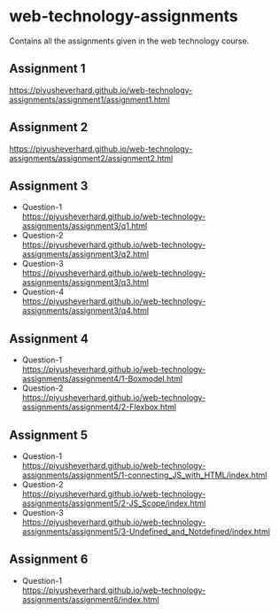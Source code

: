 # web-technology-assignments
Contains all the assignments given in the web technology course.
## Assignment 1
https://piyusheverhard.github.io/web-technology-assignments/assignment1/assignment1.html
## Assignment 2
https://piyusheverhard.github.io/web-technology-assignments/assignment2/assignment2.html
## Assignment 3 
- Question-1  
https://piyusheverhard.github.io/web-technology-assignments/assignment3/q1.html
- Question-2  
https://piyusheverhard.github.io/web-technology-assignments/assignment3/q2.html
- Question-3  
https://piyusheverhard.github.io/web-technology-assignments/assignment3/q3.html
- Question-4  
https://piyusheverhard.github.io/web-technology-assignments/assignment3/q4.html
## Assignment 4
- Question-1  
https://piyusheverhard.github.io/web-technology-assignments/assignment4/1-Boxmodel.html
- Question-2  
https://piyusheverhard.github.io/web-technology-assignments/assignment4/2-Flexbox.html
## Assignment 5 
- Question-1  
https://piyusheverhard.github.io/web-technology-assignments/assignment5/1-connecting_JS_with_HTML/index.html
- Question-2  
https://piyusheverhard.github.io/web-technology-assignments/assignment5/2-JS_Scope/index.html
- Question-3  
https://piyusheverhard.github.io/web-technology-assignments/assignment5/3-Undefined_and_Notdefined/index.html
## Assignment 6 
- Question-1  
https://piyusheverhard.github.io/web-technology-assignments/assignment6/index.html
